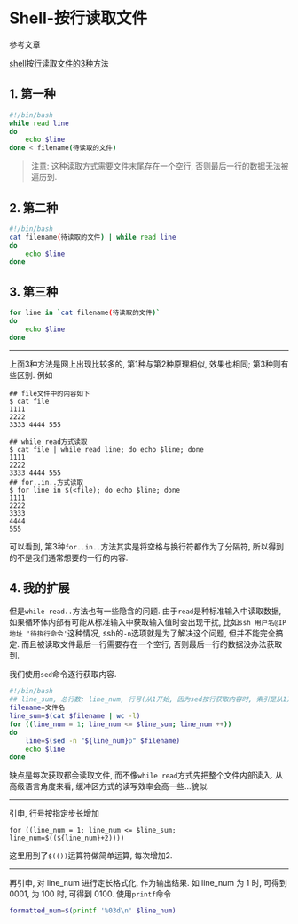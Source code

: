 # Shell-按行读取文件

参考文章

[shell按行读取文件的3种方法](http://www.jb51.net/article/48830.htm)

## 1. 第一种

```bash
#!/bin/bash
while read line
do
    echo $line
done < filename(待读取的文件)
```

> 注意: 这种读取方式需要文件末尾存在一个空行, 否则最后一行的数据无法被遍历到.


## 2. 第二种

```bash
#!/bin/bash
cat filename(待读取的文件) | while read line
do
    echo $line
done
```

## 3. 第三种

```bash
for line in `cat filename(待读取的文件)`
do
    echo $line
done
```

------

上面3种方法是网上出现比较多的, 第1种与第2种原理相似, 效果也相同; 第3种则有些区别. 例如

```shell
## file文件中的内容如下
$ cat file
1111
2222
3333 4444 555

## while read方式读取
$ cat file | while read line; do echo $line; done
1111
2222
3333 4444 555
## for..in..方式读取
$ for line in $(<file); do echo $line; done
1111
2222
3333
4444
555
```

可以看到, 第3种`for..in..`方法其实是将空格与换行符都作为了分隔符, 所以得到的不是我们通常想要的一行的内容. 

## 4. 我的扩展

但是`while read..`方法也有一些隐含的问题. 由于`read`是种标准输入中读取数据, 如果循环体内部有可能从标准输入中获取输入值时会出现干扰, 比如`ssh 用户名@IP地址 '待执行命令'`这种情况, ssh的`-n`选项就是为了解决这个问题, 但并不能完全搞定. 而且被读取文件最后一行需要存在一个空行, 否则最后一行的数据没办法获取到.

我们使用`sed`命令逐行获取内容.

```bash
#!/bin/bash
## line_sum, 总行数; line_num, 行号(从1开始, 因为sed按行获取内容时, 索引是从1开始计数而不是从0开始)
filename=文件名
line_sum=$(cat $filename | wc -l)
for ((line_num = 1; line_num <= $line_sum; line_num ++))
do
    line=$(sed -n "${line_num}p" $filename)
    echo $line
done
```

缺点是每次获取都会读取文件, 而不像`while read`方式先把整个文件内部读入. 从高级语言角度来看, 缓冲区方式的读写效率会高一些...貌似.

------

引申, 行号按指定步长增加

```
for ((line_num = 1; line_num <= $line_sum; line_num=$((${line_num}+2))))
```

这里用到了`$(())`运算符做简单运算, 每次增加2.

------

再引申, 对 line_num 进行定长格式化, 作为输出结果. 如 line_num 为 1 时, 可得到 0001, 为 100 时, 可得到 0100. 使用`printf`命令

```bash
formatted_num=$(printf '%03d\n' $line_num)
```
